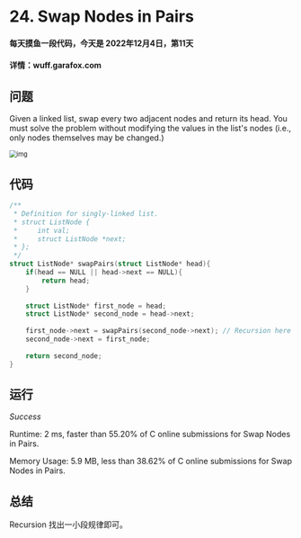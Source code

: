 # 24. Swap Nodes in Pairs

#### 每天摸鱼一段代码，今天是 **2022年12月4日**，第11天

#### 详情：wuff.garafox.com 

## 问题

Given a linked list, swap every two adjacent nodes and return its head. You must solve the problem without modifying the values in the list's nodes (i.e., only nodes themselves may be changed.)

<img src="https://assets.leetcode.com/uploads/2020/10/03/swap_ex1.jpg" alt="img" style="zoom: 80%;" />

## 代码

```c
/**
 * Definition for singly-linked list.
 * struct ListNode {
 *     int val;
 *     struct ListNode *next;
 * };
 */
struct ListNode* swapPairs(struct ListNode* head){
    if(head == NULL || head->next == NULL){
        return head;
    }
    
    struct ListNode* first_node = head;
    struct ListNode* second_node = head->next;
    
    first_node->next = swapPairs(second_node->next); // Recursion here
    second_node->next = first_node;
    
    return second_node;
}
```

## 运行

*Success*

Runtime: 2 ms, faster than 55.20% of C online submissions for Swap Nodes in Pairs.

Memory Usage: 5.9 MB, less than 38.62% of C online submissions for Swap Nodes in Pairs.

## 总结

Recursion 找出一小段规律即可。
